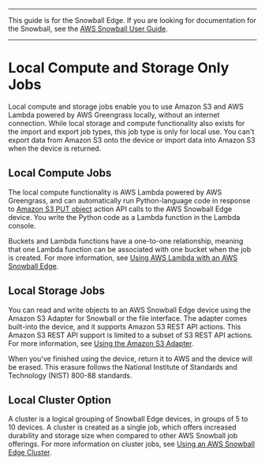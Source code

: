 --------

This guide is for the Snowball Edge\. If you are looking for documentation for the Snowball, see the [AWS Snowball User Guide](http://docs.aws.amazon.com/snowball/latest/ug/whatissnowball.html)\.

--------

# Local Compute and Storage Only Jobs<a name="computetype"></a>

Local compute and storage jobs enable you to use Amazon S3 and AWS Lambda powered by AWS Greengrass locally, without an internet connection\. While local storage and compute functionality also exists for the import and export job types, this job type is only for local use\. You can't export data from Amazon S3 onto the device or import data into Amazon S3 when the device is returned\. 

## Local Compute Jobs<a name="aboutcompute"></a>

The local compute functionality is AWS Lambda powered by AWS Greengrass, and can automatically run Python\-language code in response to [Amazon S3 PUT object](http://docs.aws.amazon.com/AmazonS3/latest/API/RESTObjectPUT.html) action API calls to the AWS Snowball Edge device\. You write the Python code as a Lambda function in the Lambda console\.

Buckets and Lambda functions have a one\-to\-one relationship, meaning that one Lambda function can be associated with one bucket when the job is created\. For more information, see [Using AWS Lambda with an AWS Snowball Edge](using-lambda.md)\.

## Local Storage Jobs<a name="aboutstorage"></a>

You can read and write objects to an AWS Snowball Edge device using the Amazon S3 Adapter for Snowball or the file interface\. The adapter comes built\-into the device, and it supports Amazon S3 REST API actions\. This Amazon S3 REST API support is limited to a subset of S3 REST API actions\. For more information, see [Using the Amazon S3 Adapter](using-adapter.md)\.

When you've finished using the device, return it to AWS and the device will be erased\. This erasure follows the National Institute of Standards and Technology \(NIST\) 800\-88 standards\.

## Local Cluster Option<a name="clusteroption"></a>

A cluster is a logical grouping of Snowball Edge devices, in groups of 5 to 10 devices\. A cluster is created as a single job, which offers increased durability and storage size when compared to other AWS Snowball job offerings\. For more information on cluster jobs, see [Using an AWS Snowball Edge Cluster](UsingCluster.md)\.